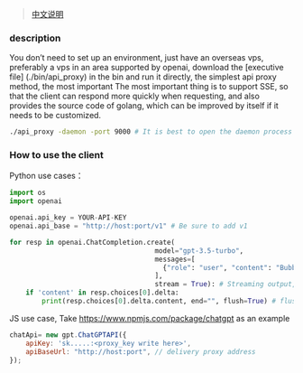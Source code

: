 > [中文说明](./README.zh.md)

### description
You don’t need to set up an environment, just have an overseas vps, preferably a vps in an area supported by openai, download the [executive file] (./bin/api_proxy) in the bin and run it directly, the simplest api proxy method, the most important The most important thing is to support SSE, so that the client can respond more quickly when requesting, and also provides the source code of golang, which can be improved by itself if it needs to be customized.
```sh
./api_proxy -daemon -port 9000 # It is best to open the daemon process mode
```

### How to use the client
Python use cases：
```python
import os
import openai

openai.api_key = YOUR-API-KEY
openai.api_base = "http://host:port/v1" # Be sure to add v1

for resp in openai.ChatCompletion.create(
                                    model="gpt-3.5-turbo",
                                    messages=[
                                      {"role": "user", "content": "Bubble Sort"}
                                    ],
                                    stream = True): # Streaming output, support SSE
    if 'content' in resp.choices[0].delta:
        print(resp.choices[0].delta.content, end="", flush=True) # flush prints in time
```
JS use case, Take https://www.npmjs.com/package/chatgpt as an example
```js
chatApi= new gpt.ChatGPTAPI({
    apiKey: 'sk.....:<proxy_key write here>',
    apiBaseUrl: "http://host:port", // delivery proxy address
});
```